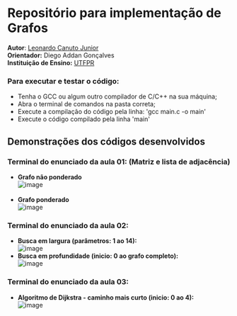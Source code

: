 # Repositório para implementação de Grafos

**Autor**: [Leonardo Canuto Junior](https://github.com/leonardocjr)<br />
**Orientador:** Diego Addan Gonçalves<br />
**Instituição de Ensino:** [UTFPR](https://portal.utfpr.edu.br/home)

### Para executar e testar o código:
* Tenha o GCC ou algum outro compilador de C/C++ na sua máquina;
* Abra o terminal de comandos na pasta correta;
* Execute a compilação do código pela linha: 'gcc main.c -o main'
* Execute o código compilado pela linha 'main'

## Demonstrações dos códigos desenvolvidos
### Terminal do enunciado da aula 01: (Matriz e lista de adjacência)
* <b>Grafo não ponderado</b><br />
![image](https://github.com/leonardocjr/graph-implementation/assets/41709940/7d341511-f922-453e-9493-fe077472d7ab)<br /><br />
* <b>Grafo ponderado</b><br />
![image](https://github.com/leonardocjr/graph-implementation/assets/41709940/2a71b4db-e3e3-4939-b662-05ee96fade32)<br />
### Terminal do enunciado da aula 02:
* <b>Busca em largura (parâmetros: 1 ao 14):</b><br />
![image](https://github.com/leonardocjr/graph-implementation/assets/41709940/f5316cc4-9536-4880-954f-c805a499a692)
* <b>Busca em profundidade (inicio: 0 ao grafo completo):</b><br />
![image](https://github.com/leonardocjr/graph-implementation/assets/41709940/0a04ce75-19c9-43aa-9d36-da6008c25322)<br />
### Terminal do enunciado da aula 03: 
* <b>Algoritmo de Dijkstra - caminho mais curto (inicio: 0 ao 4):</b><br />
![image](https://github.com/leonardocjr/graph-implementation/assets/41709940/759c77f6-e5a1-4059-9c99-ef0e6f321bfd)
